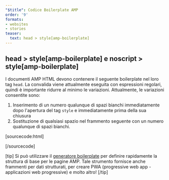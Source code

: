 ```yaml
---
"$title": Codice Boilerplate AMP
order: '9'
formats:
- websites
- stories
teaser:
  text: head > style[amp-boilerplate]
---
```


<!--
This file is imported from https://github.com/ampproject/amphtml/blob/master/spec/amp-boilerplate.md.
Please do not change this file.
If you have found a bug or an issue please
have a look and request a pull request there.
-->

<!---
Copyright 2015 The AMP HTML Authors. All Rights Reserved.

Licensed under the Apache License, Version 2.0 (the "License");
you may not use this file except in compliance with the License.
You may obtain a copy of the License at

      http://www.apache.org/licenses/LICENSE-2.0

Unless required by applicable law or agreed to in writing, software
distributed under the License is distributed on an "AS-IS" BASIS,
WITHOUT WARRANTIES OR CONDITIONS OF ANY KIND, either express or implied.
See the License for the specific language governing permissions and
limitations under the License.
-->

##  head > style[amp-boilerplate] e noscript > style[amp-boilerplate]

I documenti AMP HTML devono contenere il seguente boilerplate nel loro tag `head`. La convalida viene attualmente eseguita con espressioni regolari, quindi è importante ridurre al minimo le variazioni. Attualmente, le variazioni consentite sono:

1. Inserimento di un numero qualunque di spazi bianchi immediatamente dopo l'apertura del tag `style` e immediatamente prima della sua chiusura
2. Sostituzione di qualsiasi spazio nel frammento seguente con un numero qualunque di spazi bianchi.

<!-- prettier-ignore-start -->

[sourcecode:html]
<style amp-boilerplate>body{-webkit-animation:-amp-start 8s steps(1,end) 0s 1 normal both;-moz-animation:-amp-start 8s steps(1,end) 0s 1 normal both;-ms-animation:-amp-start 8s steps(1,end) 0s 1 normal both;animation:-amp-start 8s steps(1,end) 0s 1 normal both}@-webkit-keyframes -amp-start{from{visibility:hidden}to{visibility:visible}}@-moz-keyframes -amp-start{from{visibility:hidden}to{visibility:visible}}@-ms-keyframes -amp-start{from{visibility:hidden}to{visibility:visible}}@-o-keyframes -amp-start{from{visibility:hidden}to{visibility:visible}}@keyframes -amp-start{from{visibility:hidden}to{visibility:visible}}</style><noscript><style amp-boilerplate>body{-webkit-animation:none;-moz-animation:none;-ms-animation:none;animation:none}</style></noscript>
[/sourcecode]

<!-- prettier-ignore-end -->

[tip] Si può utilizzare il [generatore boilerplate](https://amp.dev/boilerplate) per definire rapidamente la struttura di base per le pagine AMP. Tale strumento fornisce anche frammenti per dati strutturati, per creare PWA (progressive web app - applicazioni web progressive) e molto altro! [/tip]

